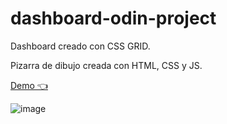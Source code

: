# dashboard-odin-project

Dashboard creado con CSS GRID.



Pizarra de dibujo creada con HTML, CSS y JS.


[Demo 👈](https://leanz652.github.io/dashboard-odin-project/)


![image](https://user-images.githubusercontent.com/62315822/154856276-ddfd7424-d0e3-4678-8061-043ed7f7f74f.png)

